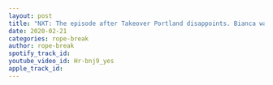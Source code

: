 ```yaml
---
layout: post
title: "NXT: The episode after Takeover Portland disappoints. Bianca wants Charlotte. Full show results"
date: 2020-02-21
categories: rope-break
author: rope-break
spotify_track_id: 
youtube_video_id: Hr-bnj9_yes
apple_track_id: 
---
```

